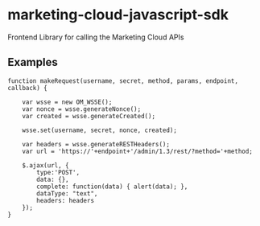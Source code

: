 marketing-cloud-javascript-sdk
==============================

Frontend Library for calling the Marketing Cloud APIs

Examples
--------

    function makeRequest(username, secret, method, params, endpoint, callback) {

        var wsse = new OM_WSSE();
        var nonce = wsse.generateNonce();
        var created = wsse.generateCreated();

        wsse.set(username, secret, nonce, created);

        var headers = wsse.generateRESTHeaders();
        var url = 'https://'+endpoint+'/admin/1.3/rest/?method='+method;

        $.ajax(url, {
            type:'POST',
            data: {},
            complete: function(data) { alert(data); },
            dataType: "text",
            headers: headers
        });
    }
